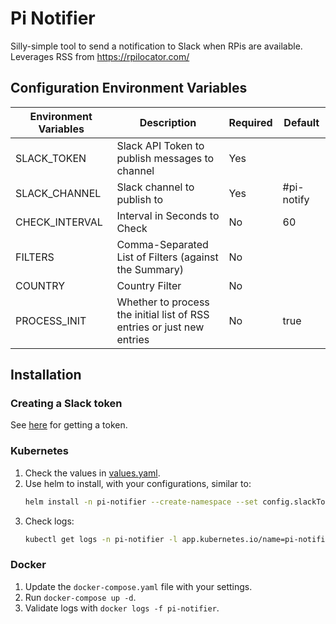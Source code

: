 # Pi Notifier

Silly-simple tool to send a notification to Slack when RPis are available. Leverages RSS from https://rpilocator.com/

## Configuration Environment Variables

| Environment Variables | Description | Required | Default |
|---|---|---|---|
| SLACK_TOKEN | Slack API Token to publish messages to channel | Yes |  |
| SLACK_CHANNEL | Slack channel to publish to | Yes | #pi-notify |
| CHECK_INTERVAL | Interval in Seconds to Check | No | 60 |
| FILTERS | Comma-Separated List of Filters (against the Summary) | No |  |
| COUNTRY | Country Filter | No |  |
| PROCESS_INIT | Whether to process the initial list of RSS entries or just new entries | No | true |

## Installation

### Creating a Slack token

See [here](https://api.slack.com/tutorials/tracks/getting-a-token) for getting a token.

### Kubernetes

1. Check the values in [values.yaml](chart/values.yaml).
2. Use helm to install, with your configurations, similar to:
    ```bash
    helm install -n pi-notifier --create-namespace --set config.slackToken=abcdef12345 --set config.slackChannel=#example-channel pi-notifier chart/
    ```
3. Check logs:
    ```bash
    kubectl get logs -n pi-notifier -l app.kubernetes.io/name=pi-notifier
    ```
   
### Docker

1. Update the `docker-compose.yaml` file with your settings.
2. Run `docker-compose up -d`.
3. Validate logs with `docker logs -f pi-notifier`.

